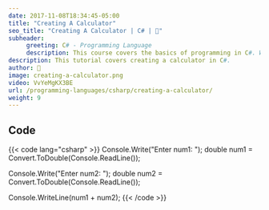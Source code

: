 ```yaml
---
date: 2017-11-08T18:34:45-05:00
title: "Creating A Calculator"
seo_title: "Creating A Calculator | C# | 🦒"
subheader:
     greeting: C# - Programming Language
     description: This course covers the basics of programming in C#. Work your way through the videos/articles and I'll teach you everything you need to know to start your programming journey!
description: This tutorial covers creating a calculator in C#.
author: 🦒
image: creating-a-calculator.png
video: VvYeMgKX3BE
url: /programming-languages/csharp/creating-a-calculator/
weight: 9
---
```

## Code

{{< code lang="csharp" >}}
Console.Write("Enter num1: ");
double num1 = Convert.ToDouble(Console.ReadLine());

Console.Write("Enter num2: ");
double num2 = Convert.ToDouble(Console.ReadLine());

Console.WriteLine(num1 + num2);
{{< /code >}}
